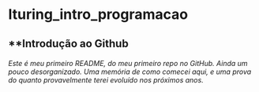 # Ituring_intro_programacao
## **Introdução ao Github
###### Este é meu primeiro README, do meu primeiro repo no GitHub. Ainda um pouco desorganizado. Uma memória de como comecei aqui, e uma prova do quanto provavelmente terei evoluído nos próximos anos.
